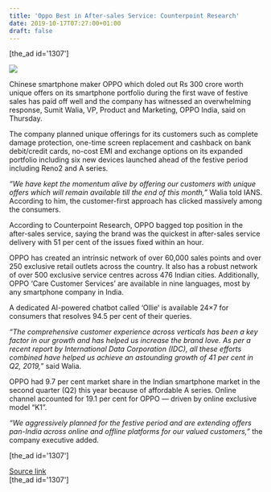 ```yaml
---
title: 'Oppo Best in After-sales Service: Counterpoint Research'
date: 2019-10-17T07:27:00+01:00
draft: false
---
```


\[the\_ad id='1307'\]  
  

  
![](https://beebom.com/wp-content/uploads/2018/11/oppo-web.jpg)

Chinese smartphone maker OPPO which doled out Rs 300 crore worth unique offers on its smartphone portfolio during the first wave of festive sales has paid off well and the company has witnessed an overwhelming response, Sumit Walia, VP, Product and Marketing, OPPO India, said on Thursday.  

The company planned unique offerings for its customers such as complete damage protection, one-time screen replacement and cashback on bank debit/credit cards, no-cost EMI and exchange options on its expanded portfolio including six new devices launched ahead of the festive period including Reno2 and A series.  

_“We have kept the momentum alive by offering our customers with unique offers which will remain available till the end of this month,”_ Walia told IANS. According to him, the customer-first approach has clicked massively among the consumers.  

According to Counterpoint Research, OPPO bagged top position in the after-sales service, saying the brand was the quickest in after-sales service delivery with 51 per cent of the issues fixed within an hour.  

OPPO has created an intrinsic network of over 60,000 sales points and over 250 exclusive retail outlets across the country. It also has a robust network of over 500 exclusive service centres across 476 Indian cities. Additionally, OPPO ‘Care Customer Services’ are available in nine languages, most by any smartphone company in India.  

A dedicated AI-powered chatbot called ‘Ollie’ is available 24×7 for consumers that resolves 94.5 per cent of their queries.  

_“The comprehensive customer experience across verticals has been a key factor in our growth and has helped us increase the brand love. As per a recent report by International Data Corporation (IDC), all these efforts combined have helped us achieve an astounding growth of 41 per cent in Q2, 2019,”_ said Walia.  

OPPO had 9.7 per cent market share in the Indian smartphone market in the second quarter (Q2) this year because of affordable A series. Online channel accounted for 19.1 per cent for OPPO — driven by online exclusive model “K1”.  

_“We aggressively planned for the festive period and are extending offers pan-India across online and offline platforms for our valued customers,”_ the company executive added.  

  
\[the\_ad id='1307'\]  
  
[Source link](https://beebom.com/oppo-after-sales-service-cpr/)  
\[the\_ad id='1307'\]